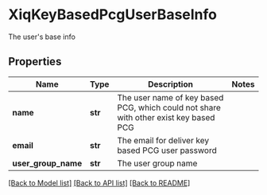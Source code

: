 # XiqKeyBasedPcgUserBaseInfo

The user's base info
## Properties
Name | Type | Description | Notes
------------ | ------------- | ------------- | -------------
**name** | **str** | The user name of key based PCG, which could not share with other exist key based PCG | 
**email** | **str** | The email for deliver key based PCG user password | 
**user_group_name** | **str** | The user group name | 

[[Back to Model list]](../README.md#documentation-for-models) [[Back to API list]](../README.md#documentation-for-api-endpoints) [[Back to README]](../README.md)



